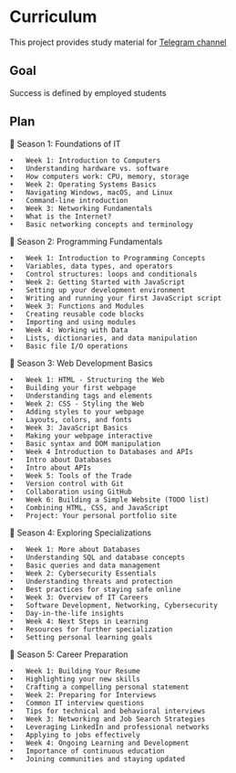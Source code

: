 # Curriculum
This project provides study material for [Telegram channel](https://t.me/learniteasy2)

## Goal
Success is defined by employed students

## Plan
🌟 Season 1: Foundations of IT

	•	Week 1: Introduction to Computers
	•	Understanding hardware vs. software
	•	How computers work: CPU, memory, storage
	•	Week 2: Operating Systems Basics
	•	Navigating Windows, macOS, and Linux
	•	Command-line introduction
	•	Week 3: Networking Fundamentals
	•	What is the Internet?
	•	Basic networking concepts and terminology

🌟 Season 2: Programming Fundamentals

	•	Week 1: Introduction to Programming Concepts
	•	Variables, data types, and operators
	•	Control structures: loops and conditionals
	•	Week 2: Getting Started with JavaScript
	•	Setting up your development environment
	•	Writing and running your first JavaScript script
	•	Week 3: Functions and Modules
	•	Creating reusable code blocks
	•	Importing and using modules
	•	Week 4: Working with Data
	•	Lists, dictionaries, and data manipulation
	•	Basic file I/O operations

🌟 Season 3: Web Development Basics

	•	Week 1: HTML - Structuring the Web
	•	Building your first webpage
	•	Understanding tags and elements
	•	Week 2: CSS - Styling the Web
	•	Adding styles to your webpage
	•	Layouts, colors, and fonts
	•	Week 3: JavaScript Basics
	•	Making your webpage interactive
	•	Basic syntax and DOM manipulation
 	•	Week 4 Introduction to Databases and APIs
  	•	Intro about Databases
   	•	Intro about APIs
 	•	Week 5: Tools of the Trade
	•	Version control with Git
	•	Collaboration using GitHub
	•	Week 6: Building a Simple Website (TODO list)
	•	Combining HTML, CSS, and JavaScript
	•	Project: Your personal portfolio site

🌟 Season 4: Exploring Specializations

	•	Week 1: More about Databases
	•	Understanding SQL and database concepts
	•	Basic queries and data management
 	•	Week 2: Cybersecurity Essentials
	•	Understanding threats and protection
	•	Best practices for staying safe online
	•	Week 3: Overview of IT Careers
	•	Software Development, Networking, Cybersecurity
	•	Day-in-the-life insights
	•	Week 4: Next Steps in Learning
	•	Resources for further specialization
	•	Setting personal learning goals

🌟 Season 5: Career Preparation

	•	Week 1: Building Your Resume
	•	Highlighting your new skills
	•	Crafting a compelling personal statement
	•	Week 2: Preparing for Interviews
	•	Common IT interview questions
	•	Tips for technical and behavioral interviews
	•	Week 3: Networking and Job Search Strategies
	•	Leveraging LinkedIn and professional networks
	•	Applying to jobs effectively
	•	Week 4: Ongoing Learning and Development
	•	Importance of continuous education
	•	Joining communities and staying updated
